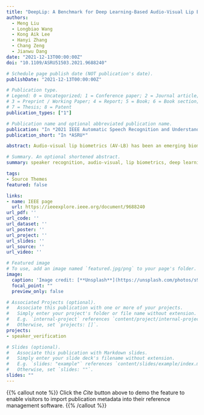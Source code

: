 ```yaml
---
title: "DeepLip: A Benchmark for Deep Learning-Based Audio-Visual Lip Biometrics"
authors:
  - Meng Liu
  - Longbiao Wang
  - Kong Aik Lee
  - Hanyi Zhang
  - Chang Zeng
  - Jianwu Dang
date: "2021-12-13T00:00:00Z"
doi: "10.1109/ASRU51503.2021.9688240"

# Schedule page publish date (NOT publication's date).
publishDate: "2021-12-13T00:00:00Z"

# Publication type.
# Legend: 0 = Uncategorized; 1 = Conference paper; 2 = Journal article;
# 3 = Preprint / Working Paper; 4 = Report; 5 = Book; 6 = Book section;
# 7 = Thesis; 8 = Patent
publication_types: ["1"]

# Publication name and optional abbreviated publication name.
publication: "In *2021 IEEE Automatic Speech Recognition and Understanding Workshop*"
publication_short: "In *ASRU*"

abstract: Audio-visual lip biometrics (AV-LB) has been an emerging biometrics technology that straddles auditory and visual speech processing. Previous works mainly focused on the front-end lip-based feature engineering combined with a shallow statistical back-end model. Over the past decade, convolutional neural network (CNN, or ConvNet) has been widely used and achieved good performance in computer vision and speech processing tasks. However, the lack of a sizeable public AV-LB database led to a stagnation in deep-learning exploration on AV-LB tasks. In addition to the dual audio-visual streams, one essential requirement on the video stream is the region of interest (ROI) around the lips has to be of sufficient resolution. To this end, we compile a moderate-size database using existing public databases. Using this database, we present a deep learning-based AV-LB benchmark, dubbed DeepLip 1 1 https://github.com/DanielMengLiu/DeepLip, realized with convolutional video and audio unimodal modules, and a multimodal fusion module. Our experiments show that DeepLip outperforms the traditional lip-biometrics system in context modeling and achieves over 50% relative improvements compared with its unimodal system, with an equal error rate of 0.75% and 1.11% on the test datasets, respectively.

# Summary. An optional shortened abstract.
summary: speaker recognition, audio-visual, lip biometrics, deep learning, visual speech.

tags:
- Source Themes
featured: false

links:
- name: IEEE page
  url: https://ieeexplore.ieee.org/document/9688240
url_pdf: ''
url_code: ''
url_dataset: ''
url_poster: ''
url_project: ''
url_slides: ''
url_source: ''
url_video: ''

# Featured image
# To use, add an image named `featured.jpg/png` to your page's folder. 
image:
  caption: 'Image credit: [**Unsplash**](https://unsplash.com/photos/s9CC2SKySJM)'
  focal_point: ""
  preview_only: false

# Associated Projects (optional).
#   Associate this publication with one or more of your projects.
#   Simply enter your project's folder or file name without extension.
#   E.g. `internal-project` references `content/project/internal-project/index.md`.
#   Otherwise, set `projects: []`.
projects:
- speaker_verification

# Slides (optional).
#   Associate this publication with Markdown slides.
#   Simply enter your slide deck's filename without extension.
#   E.g. `slides: "example"` references `content/slides/example/index.md`.
#   Otherwise, set `slides: ""`.
slides: ""
---
```


{{% callout note %}}
Click the _Cite_ button above to demo the feature to enable visitors to import publication metadata into their reference management software.
{{% /callout %}}

<!-- Supplementary notes can be added here, including [code, math, and images](https://wowchemy.com/docs/writing-markdown-latex/). -->
